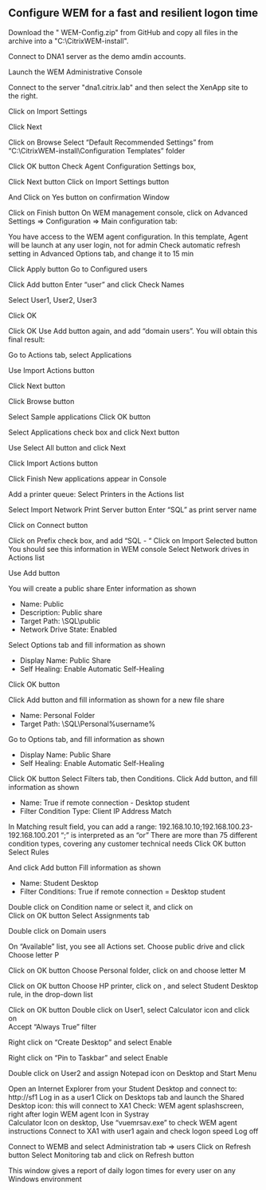 
## Configure WEM for a fast and resilient logon time ##

Download the " 	WEM-Config.zip" from GitHub and copy all files in the archive into a "C:\CitrixWEM-install\".

Connect to DNA1 server as the demo amdin accounts.

Launch the WEM Administrative Console

Connect to the server "dna1.citrix.lab" and then select the XenApp site to the right.
 
Click on Import Settings
 
Click Next
 
Click on Browse
Select “Default Recommended Settings” from 
“C:\CitrixWEM-install\Configuration Templates” folder
 
Click OK button
Check Agent Configuration Settings box,
 
Click Next button
Click on Import Settings button
 
And Click on Yes button on confirmation Window
 
Click on Finish button
On WEM management console, click on Advanced Settings => Configuration => Main configuration tab:
 
You have access to the WEM agent configuration. In this template, Agent will be launch at any user login, not for admin
Check automatic refresh setting in Advanced Options tab, and change it to 15 min
 
Click Apply button
Go to Configured users
 
Click Add button
Enter “user” and click Check Names

Select User1, User2, User3
 
Click OK
 
Click OK
Use Add button again, and add “domain users”.
You will obtain this final result: 
 
Go to Actions tab, select Applications
 
Use Import Actions button
 
Click Next button
 
Click Browse button
 
Select Sample applications
Click OK button
 
Select Applications check box and click Next button
 
Use Select All button and click Next
 
Click Import Actions button
 
Click Finish
New applications appear in Console
 
Add a printer queue:
Select Printers in the Actions list
 
Select Import Network Print Server button
Enter “SQL” as print server name
 
Click on Connect button
 
Click on Prefix check box, and add “SQL  - “
Click on Import Selected button
You should see this information in WEM console 
Select Network drives in Actions list
 
Use Add button
 
You will create a public share
Enter information as shown

- Name: Public
- Description: Public share
- Target Path: \\SQL\public
- Network Drive State: Enabled

Select Options tab and fill information as shown

- Display Name: Public Share
- Self Healing: Enable Automatic Self-Healing
 
Click OK button

Click Add button and fill information as shown for a new file share

- Name: Personal Folder
- Target Path: \\SQL\Personal\%username%

Go to Options tab, and fill information as shown

- Display Name: Public Share
- Self Healing: Enable Automatic Self-Healing
 
Click OK button
Select Filters tab, then Conditions. 
Click Add button, and fill information as shown

- Name: True if remote connection - Desktop student
- Filter Condition Type: Client IP Address Match
 
In Matching result field, you can add a range: 192.168.10.10;192.168.100.23-192.168.100.201
“;” is interpreted as an “or”
There are more than 75 different condition types, covering any customer technical needs
Click OK button
Select Rules
 
And click Add button
Fill information as shown

- Name: Student Desktop
- Filter Conditions: True if remote connection = Desktop student

Double click on Condition name or select it, and click on  
Click on OK button
Select Assignments tab
 
Double click on Domain users
 
On “Available” list, you see all Actions set.
Choose public drive and click  
Choose letter P
 
Click on OK button
Choose Personal folder, click on   and choose letter M
 
Click on OK button
Choose HP printer, click on  , and select Student Desktop rule, in the drop-down list
 
Click on OK button
Double click on User1, select Calculator icon and click on  
Accept “Always True” filter
 
Right click on “Create Desktop” and select Enable
 
Right click on “Pin to Taskbar” and select Enable
 
Double click on User2 and assign Notepad icon on Desktop and Start Menu
 
Open an Internet Explorer from your Student Desktop and connect to: http://sf1
Log in as a user1
Click on Desktops tab and launch the Shared Desktop icon: this will connect to XA1
Check:
WEM agent splashscreen, right after login
WEM agent Icon in Systray  
Calculator Icon on desktop,
Use “vuemrsav.exe” to check WEM agent instructions
Connect to XA1 with user1 again and check logon speed
Log off

Connect to WEMB and select Administration tab => users
 Click on Refresh button
Select Monitoring tab and click on Refresh button
 
This window gives a report of daily logon times for every user on any Windows environment